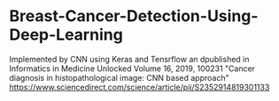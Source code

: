 # Breast-Cancer-Detection-Using-Deep-Learning
Implemented by CNN using Keras and Tensrflow an dpublished in Informatics in Medicine Unlocked Volume 16, 2019, 100231
"Cancer diagnosis in histopathological image: CNN based approach"
https://www.sciencedirect.com/science/article/pii/S2352914819301133
